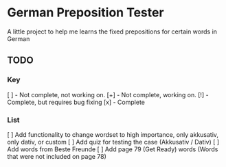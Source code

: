 # German Preposition Tester
A little project to help me learns the fixed prepositions for certain words in German

## TODO
### Key
[ ] - Not complete, not working on.
[+] - Not complete, working on.
[!] - Complete, but requires bug fixing
[x] - Complete

### List
[ ] Add functionality to change wordset to high importance, only akkusativ, only dativ, or custom
[ ] Add quiz for testing the case (Akkusativ / Dativ)
[ ] Add words from Beste Freunde
[ ] Add page 79 (Get Ready) words (Words that were not included on page 78)
